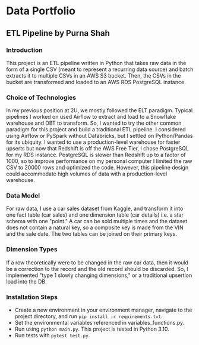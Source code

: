 # Data Portfolio
## ETL Pipeline by Purna Shah
### Introduction
This project is an ETL pipeline written in Python that takes raw data in the form of a single CSV (meant to represent a recurring data source) and batch extracts it to multiple CSVs in an AWS S3 bucket. Then, the CSVs in the bucket are transformed and loaded to an AWS RDS PostgreSQL instance.
### Choice of Technologies
In my previous position at 2U, we mostly followed the ELT paradigm. Typical pipelines I worked on used Airflow to extract and load to a Snowflake warehouse and DBT to transform. So, I wanted to try the other common paradigm for this project and build a traditional ETL pipeline. I considered using Airflow or PySpark without Databricks, but I settled on Python/Pandas for its ubiquity. I wanted to use a production-level warehouse for faster upserts but now that Redshift is off the AWS Free Tier, I chose PostgreSQL for my RDS instance. PostgreSQL is slower than Redshift up to a factor of 1000, so to improve performance on my personal computer I limited the raw CSV to 20000 rows and optimized the code. However, this pipeline design could accommodate high volumes of data with a production-level warehouse.
### Data Model
For raw data, I use a car sales dataset from Kaggle, and transform it into one fact table (car sales) and one dimension table (car details) i.e. a star schema with one "point." A car can be sold multiple times and the dataset does not contain a natural key, so a composite key is made from the VIN and the sale date. The two tables can be joined on their primary keys.
### Dimension Types
If a row theoretically were to be changed in the raw car data, then it would be a correction to the record and the old record should be discarded. So, I implemented "type 1 slowly changing dimensions," or a traditional upsertion load into the DB.
### Installation Steps
- Create a new environment in your environment manager, navigate to the project directory, and run `pip install -r requirements.txt`.
- Set the environmental variables referenced in variables_functions.py.
- Run using `python main.py`. This project is tested in Python 3.10.
- Run tests with `pytest test.py`.
